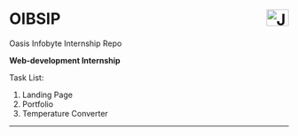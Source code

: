 # OIBSIP  <a href="https://www.linkedin.com/in/janvi-choudhary-68a199225/" target="blank"><img align="right" src="https://raw.githubusercontent.com/rahuldkjain/github-profile-readme-generator/master/src/images/icons/Social/linked-in-alt.svg" alt="Janvi Choudhary" height="30" width="40" /></a>
Oasis Infobyte Internship Repo 

<p align=""><b>Web-development Internship</b> </p>
Task List:
<ol>
  <li>Landing Page</li>
  <li>Portfolio</li>
  <li>Temperature Converter</li>
</ol>
<hr>
